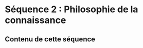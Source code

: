 # Séquence 2 : Philosophie de la connaissance

## Contenu de cette séquence

<script>subPages()</script>